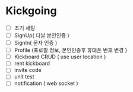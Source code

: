 # Kickgoing

- [ ] 초기 세팅
- [ ] SignUp( 다날 본인인증 )
- [ ] SignIn( 문자 인증 )
- [ ] Profile (프로필 정보, 본인인증후 휴대폰 번호 변경 )
- [ ] Kickboard CRUD ( use user location )
- [ ] rent kickboard
- [ ] invite code
- [ ] unit test
- [ ] notification ( web socket )
